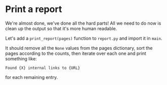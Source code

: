 # Print a report

We're almost done, we've done all the hard parts! All we need to do now is clean up the output so that it's more human readable.

Let's add a `print_report(pages)` function to `report.py` and import it in `main`.

It should remove all the `None` values from the pages dictionary, sort the pages according to the counts, then iterate over each one and print something like:

```
Found {X} internal links to {URL}
```

for each remaining entry.
